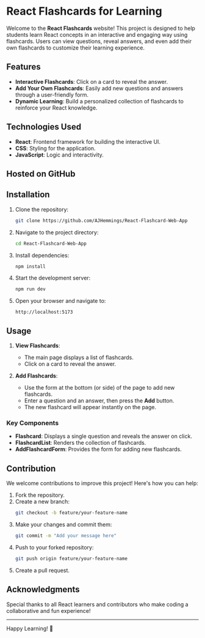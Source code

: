 # React Flashcards for Learning

Welcome to the **React Flashcards** website! This project is designed to help students learn React concepts in an interactive and engaging way using flashcards. Users can view questions, reveal answers, and even add their own flashcards to customize their learning experience.

## Features

- **Interactive Flashcards**: Click on a card to reveal the answer.
- **Add Your Own Flashcards**: Easily add new questions and answers through a user-friendly form.
- **Dynamic Learning**: Build a personalized collection of flashcards to reinforce your React knowledge.

## Technologies Used

- **React**: Frontend framework for building the interactive UI.
- **CSS**: Styling for the application.
- **JavaScript**: Logic and interactivity.

## Hosted on GitHub

## Installation

1. Clone the repository:

   ```bash
   git clone https://github.com/AJHemmings/React-Flashcard-Web-App
   ```

2. Navigate to the project directory:

   ```bash
   cd React-Flashcard-Web-App
   ```

3. Install dependencies:

   ```bash
   npm install
   ```

4. Start the development server:

   ```bash
   npm run dev
   ```

5. Open your browser and navigate to:

   ```
   http://localhost:5173
   ```

## Usage

1. **View Flashcards**:

   - The main page displays a list of flashcards.
   - Click on a card to reveal the answer.

2. **Add Flashcards**:
   - Use the form at the bottom (or side) of the page to add new flashcards.
   - Enter a question and an answer, then press the **Add** button.
   - The new flashcard will appear instantly on the page.

### Key Components

- **Flashcard**: Displays a single question and reveals the answer on click.
- **FlashcardList**: Renders the collection of flashcards.
- **AddFlashcardForm**: Provides the form for adding new flashcards.

## Contribution

We welcome contributions to improve this project! Here's how you can help:

1. Fork the repository.
2. Create a new branch:
   ```bash
   git checkout -b feature/your-feature-name
   ```
3. Make your changes and commit them:
   ```bash
   git commit -m "Add your message here"
   ```
4. Push to your forked repository:
   ```bash
   git push origin feature/your-feature-name
   ```
5. Create a pull request.

## Acknowledgments

Special thanks to all React learners and contributors who make coding a collaborative and fun experience!

---

Happy Learning! 🚀

